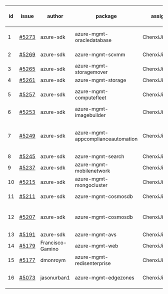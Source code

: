 | id | issue | author | package | assignee | bot advice | created date of issue | target release date | date from target |
| ------ | ------ | ------ | ------ | ------ | ------ | ------ | ------ | :-----: |
| 1 | [#5273](https://github.com/Azure/sdk-release-request/issues/5273) | azure-sdk | azure-mgmt-oracledatabase | ChenxiJiang333 | new comment. HoldOn. | 06-11 | 07-26 |  |
| 2 | [#5269](https://github.com/Azure/sdk-release-request/issues/5269) | azure-sdk | azure-mgmt-scvmm | ChenxiJiang333 | FirstGA. TypeSpec. | 06-11 | 06-24 |  |
| 3 | [#5265](https://github.com/Azure/sdk-release-request/issues/5265) | azure-sdk | azure-mgmt-storagemover | ChenxiJiang333 |  | 06-11 | 06-21 |  |
| 4 | [#5261](https://github.com/Azure/sdk-release-request/issues/5261) | azure-sdk | azure-mgmt-storage | ChenxiJiang333 |  | 06-06 | 06-21 |  |
| 5 | [#5257](https://github.com/Azure/sdk-release-request/issues/5257) | azure-sdk | azure-mgmt-computefleet | ChenxiJiang333 | FirstBeta. ForCLI. TypeSpec. | 06-05 | 06-21 |  |
| 6 | [#5253](https://github.com/Azure/sdk-release-request/issues/5253) | azure-sdk | azure-mgmt-imagebuilder | ChenxiJiang333 | HoldOn. | 06-05 | 06-21 |  |
| 7 | [#5249](https://github.com/Azure/sdk-release-request/issues/5249) | azure-sdk | azure-mgmt-appcomplianceautomation | ChenxiJiang333 | new comment. FirstGA. HoldOn. TypeSpec. | 06-05 | 06-27 |  |
| 8 | [#5245](https://github.com/Azure/sdk-release-request/issues/5245) | azure-sdk | azure-mgmt-search | ChenxiJiang333 | HoldOn. | 06-04 | 06-21 |  |
| 9 | [#5237](https://github.com/Azure/sdk-release-request/issues/5237) | azure-sdk | azure-mgmt-mobilenetwork | ChenxiJiang333 |  | 06-04 | 06-21 |  |
| 10 | [#5215](https://github.com/Azure/sdk-release-request/issues/5215) | azure-sdk | azure-mgmt-mongocluster | ChenxiJiang333 | FirstBeta. TypeSpec. | 05-21 | 06-21 |  |
| 11 | [#5211](https://github.com/Azure/sdk-release-request/issues/5211) | azure-sdk | azure-mgmt-cosmosdb | ChenxiJiang333 | duplicated issue  <br> | 05-15 | 06-21 |  |
| 12 | [#5207](https://github.com/Azure/sdk-release-request/issues/5207) | azure-sdk | azure-mgmt-cosmosdb | ChenxiJiang333 | duplicated issue  <br> OnTime. ForCLI. | 05-15 | 06-21 |  |
| 13 | [#5191](https://github.com/Azure/sdk-release-request/issues/5191) | azure-sdk | azure-mgmt-avs | ChenxiJiang333 |  | 05-08 | 06-21 |  |
| 14 | [#5179](https://github.com/Azure/sdk-release-request/issues/5179) | Francisco-Gamino | azure-mgmt-web | ChenxiJiang333 | OnTime. | 05-02 | fail to get. |  |
| 15 | [#5177](https://github.com/Azure/sdk-release-request/issues/5177) | dmonroym | azure-mgmt-redisenterprise | ChenxiJiang333 | HoldOn. | 04-30 | 05-24 |  |
| 16 | [#5073](https://github.com/Azure/sdk-release-request/issues/5073) | jasonurban1 | azure-mgmt-edgezones | ChenxiJiang333 | FirstBeta. HoldOn. TypeSpec. | 03-22 | 06-26 |  |
